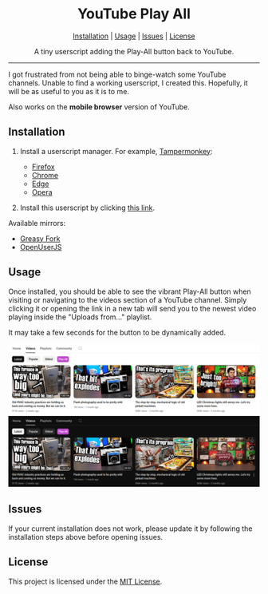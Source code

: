 <div align="center">
    <h1>YouTube Play All</h1>
    <a href="#installation">Installation</a> |
    <a href="#usage">Usage</a> |
    <a href="#issues">Issues</a> |
    <a href="#license">License</a>
    <p>
        A tiny userscript adding the Play-All button back to YouTube.
    </p>
</div>

---

I got frustrated from not being able to binge-watch some YouTube channels. Unable to find a working userscript, I created this. Hopefully, it will be as useful to you as it is to me.

Also works on the **mobile browser** version of YouTube. 

## Installation

1. Install a userscript manager. For example, [Tampermonkey](https://www.tampermonkey.net/):
   - [Firefox](https://addons.mozilla.org/en/firefox/addon/tampermonkey/)<br>
   - [Chrome](https://chrome.google.com/webstore/detail/tampermonkey/dhdgffkkebhmkfjojejmpbldmpobfkfo)<br>
   - [Edge](https://microsoftedge.microsoft.com/addons/detail/tampermonkey/iikmkjmpaadaobahmlepeloendndfphd)<br>
   - [Opera](https://addons.opera.com/en/extensions/details/tampermonkey-beta/)<br>

2. Install this userscript by clicking [this link](../../raw/main/script.user.js).

Available mirrors:
   - [Greasy Fork](https://greasyfork.org/en/scripts/490557-youtube-play-all)
   - [OpenUserJS](https://openuserjs.org/scripts/RobertWesner/YouTube_Play_All)

## Usage

Once installed, you should be able to see the vibrant Play-All button when visiting or navigating to the videos section of a YouTube channel.
Simply clicking it or opening the link in a new tab will send you to the newest video playing inside the "Uploads from..." playlist.

It may take a few seconds for the button to be dynamically added.

![screenshot.png](readme/screenshot.png)
![screenshot_dark.png](readme/screenshot_dark.png)

## Issues

If your current installation does not work, please update it by following the installation steps above before opening issues.

## License

This project is licensed under the [MIT License](../../raw/main/LICENSE.txt).
